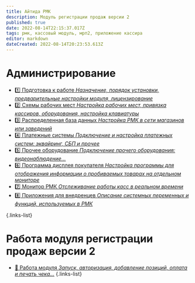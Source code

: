 ```yaml
---
title: Айтида РМК
description: Модуль регистрации продаж версии 2
published: true
date: 2022-08-14T22:15:37.017Z
tags: рмк, кассовый модуль, мрп2, приложение кассира
editor: markdown
dateCreated: 2022-08-14T20:23:53.613Z
---
```


# Администрирование

- [:one: Подготовка к работе *Назначение, порядок установки, предварительные настройки модуля, лицензирование*](/rmk/start)
- [:two: Схемы рабочих мест *Настройка рабочих мест, привязка кассиров, оборудования, настройка клавиатуры*](/rmk/scheme)
- [:three: Распределенная база данных *Настройка РМК в сети магазинов или заведений*](/rmk/exchange)
- [:four: Платежные системы *Подключение и настройка платежных систем: эквайринг, СБП и прочее*](/rmk/paysystem)
- [:five: Прочее оборудование *Подключение прочего оборудования: видеонаблюдение...*](/rmk/otherequipment)
- [:six: Программа дисплея покупателя *Настройка программы для отображения информации о пробиваемых товарах на отдельном мониторе*](/rmk/display)
- [:seven: Монитор РМК *Отслеживание работы касс в реальном времени*](/rmk/monitor)
- [:eight: Приложения для внедренцев *Описание системных переменных и функций, используемых в РМК*](/rmk/variables)

{.links-list}

# Работа модуля регистрации продаж версии 2
- [:rocket: Работа модуля *Запуск, авторизация, добавление позиций, оплата и печать чека...*](/rmk/working)
{.links-list}